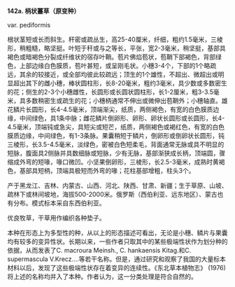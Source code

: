 **142a. 柄状薹草（原变种）**

var. pediformis

根状茎短或长而斜生。秆密或疏丛生，高25-40厘米，纤细，粗约1.5毫米，三棱形，稍粗糙，略坚挺。叶短于秆或与之等长，平张，宽2-3毫米，稍坚挺，基部具褐色或暗褐色分裂成纤维状的宿存叶鞘。苞片佛焰苞状，苞鞘下部褐色，背部绿色，上部边缘白色膜质，苞叶甚短，或呈刚毛状。小穗3-4个，下部的1个略疏远，其余的较接近，或全部均彼此较疏远；顶生的1个雄性，不超出、微超出或明显超出其下的雌小穗，棒状圆柱形，长8-20毫米，粗约3毫米，具少数或多数密生的花；侧生的2-3个小穗雌性，长圆形或长圆状圆柱形，长1-2厘米，粗3-3.5毫米，具多数稍密生或疏生的花；小穗柄通常不伸出或微伸出苞鞘外；小穗轴直。雄花鳞片长圆形，长4-4.5毫米，顶端渐尖，纸质，两侧褐色，有宽的白色膜质边缘，中间绿色，具1条中脉；雌花鳞片倒卵形、卵形、卵状长圆形或长圆形，长4-4.5毫米，顶端钝或急尖，具短尖或短芒，纸质，两侧褐色或褐红色，有宽的白色膜质边缘，中间绿色，有1-3条脉。果囊稍短于鳞片，倒卵形或倒卵状长圆形，钝三棱形，长3.5-4.5毫米，淡绿色，密被白色短柔毛，背面通常无脉或具不明显的短脉，腹面具2侧脉并具数细脉或短脉，少有无脉，基部渐狭成长柄，顶端圆，骤缩成外弯的短喙，喙口微凹。小坚果倒卵形，三棱形，长2.5-3毫米，成熟时黄褐色，基部具短柄，顶端具极短而外弯的喙；花柱基部增粗，柱头3个。

产于黑龙江、吉林、内蒙古、山西、河北、陕西、甘肃、新疆；生于草原、山坡、疏林下或林间坡地，海拔500-2000米。俄罗斯（西伯利亚、远东地区）、蒙古也有分布。模式标本采自东西伯利亚。

优良牧草，干草用作编织各种垫子。

本种在形态上为多型性的种，从以上的形态描述可看出，无论是小穗、鳞片与果囊均有较多的变异性状。长期以来，一些作者只取其中的某些极端性状作为划分种的依据，从而发表了C. macroura Meinsh., C. hankaensis Kitag.和C. supermascula V.Krecz.…等若干名称。但是，通过研究和观察了我国的大量标本材料以后，发现了这些极端性状存在着变异的连续性。《东北草本植物志》 (1976) 将上述的名称均并入了本种。作者认为，这一分类处理是符合自然的。
